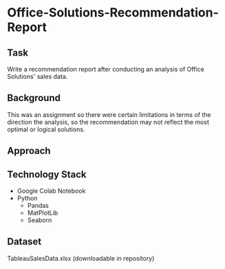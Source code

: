 # Office-Solutions-Recommendation-Report

## Task
Write a recommendation report after conducting an analysis of Office Solutions' sales data.

## Background
This was an assignment so there were certain limitations in terms of the direction the analysis, 
so the recommendation may not reflect the most optimal or logical solutions.

## Approach


## Technology Stack
- Google Colab Notebook
- Python
  - Pandas
  - MatPlotLib
  - Seaborn

## Dataset
TableauSalesData.xlsx (downloadable in repository)
